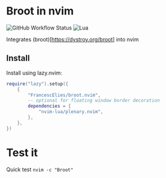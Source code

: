 # Broot in nvim

![GitHub Workflow Status](https://img.shields.io/github/actions/workflow/status/ellisonleao/nvim-plugin-template/lint-test.yml?branch=main&style=for-the-badge)
![Lua](https://img.shields.io/badge/Made%20with%20Lua-blueviolet.svg?style=for-the-badge&logo=lua)

Integrates (broot)[https://dystroy.org/broot] into nvim

## Install
Install using lazy.nvim:

```lua
require("lazy").setup({
    {
        "FrancescElies/broot.nvim",
        -- optional for floating window border decoration
        dependencies = {
            "nvim-lua/plenary.nvim",
        },
    },
})
```
# Test it
Quick test `nvim -c "Broot"`

<!--
## Features and structure 

- 100% Lua
- Github actions for:
  - running tests using [plenary.nvim](https://github.com/nvim-lua/plenary.nvim) and [busted](https://olivinelabs.com/busted/)
  - check for formatting errors (Stylua)
  - vimdocs autogeneration from README.md file
  - luarocks release (LUAROCKS_API_KEY secret configuration required)
-->
